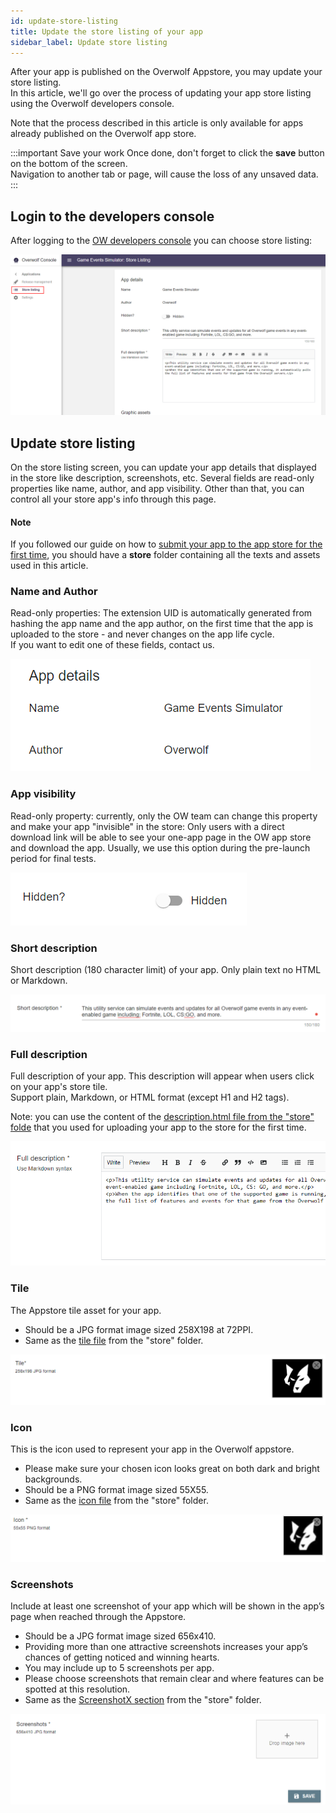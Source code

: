 ```yaml
---
id: update-store-listing
title: Update the store listing of your app
sidebar_label: Update store listing
---
```


After your app is published on the Overwolf Appstore, you may update your store listing.  
In this article, we'll go over the process of updating your app store listing using the Overwolf developers console.

Note that the process described in this article is only available for apps already published on the Overwolf app store.

:::important Save your work
Once done, don't forget to click the **save** button on the bottom of the screen.  
Navigation to another tab or page, will cause the loss of any unsaved data.
:::

## Login to the developers console

After logging to the [OW developers console](#https://console.overwolf.com/) you can choose store listing:

![login](../assets/dev-console/update-store/login.png)

## Update store listing

On the store listing screen, you can update your app details that displayed in the store like description, screenshots, etc.
Several fields are read-only properties like name, author, and app visibility. Other than that, you can control all your store app's info through this page.

#### Note
If you followed our guide on how to [submit your app to the app store for the first time](https://overwolf.github.io/docs/start/submit-your-app-to-the-store#the-store-folder-should-contain), you should have a **store** folder containing all the texts and assets used in this article.

### Name and Author

Read-only properties: The extension UID is automatically generated from hashing the app name and the app author, on the first time that the app is uploaded to the store - and never changes on the app life cycle.  
If you want to edit one of these fields, contact us.

![name-author](../assets/dev-console/update-store/name-author.png)

### App visibility

Read-only property: currently, only the OW team can change this property and make your app "invisible" in the store: 
Only users with a direct download link will be able to see your one-app page in the OW app store and download the app. 
Usually, we use this option during the pre-launch period for final tests.

![visibility](../assets/dev-console/update-store/hidden.png)

### Short description

Short description (180 character limit) of your app. Only plain text no HTML or Markdown.

![short-desc](../assets/dev-console/update-store/short-desc.png)

### Full description

Full description of your app. This description will appear when users click on your app's store tile.  
Support plain, Markdown, or HTML format (except H1 and H2 tags).

Note: you can use the content of the [description.html file from the "store" folde](../start/submit-your-app-to-the-store#4-descriptionhtml) that you used for uploading your app to the store for the first time.

![full-desc](../assets/dev-console/update-store/full-desc.png)

### Tile

The Appstore tile asset for your app.  
* Should be a JPG format image sized 258X198 at 72PPI.
* Same as the [tile file](../start/submit-your-app-to-the-store#1-tilejpg) from the "store" folder.

![tile](../assets/dev-console/update-store/tile.png)

### Icon 

This is the icon used to represent your app in the Overwolf appstore.  
* Please make sure your chosen icon looks great on both dark and bright backgrounds.
* Should be a PNG format image sized 55X55.
* Same as the [icon file](../start/submit-your-app-to-the-store#2-iconpng) from the "store" folder.

![icon](../assets/dev-console/update-store/icon.png)

### Screenshots 

Include at least one screenshot of your app which will be shown in the app’s page when reached through the Appstore.
* Should be a JPG format image sized 656x410.
* Providing more than one attractive screenshots increases your app’s chances of getting noticed and winning hearts.
* You may include up to 5 screenshots per app. 
* Please choose screenshots that remain clear and where features can be spotted at this resolution.
* Same as the [ScreenshotX section](../start/submit-your-app-to-the-store#3-screenshotxjpg) from the "store" folder.

![screenshots](../assets/dev-console/update-store/screenshots.png)
